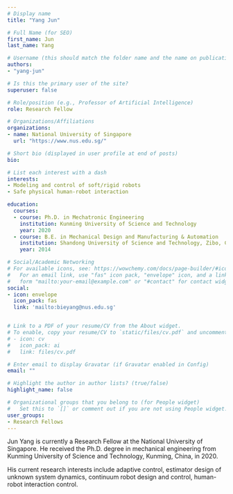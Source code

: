 ```yaml
---
# Display name
title: "Yang Jun"

# Full Name (for SEO)
first_name: Jun
last_name: Yang

# Username (this should match the folder name and the name on publications)
authors:
- "yang-jun"

# Is this the primary user of the site?
superuser: false

# Role/position (e.g., Professor of Artificial Intelligence)
role: Research Fellow

# Organizations/Affiliations
organizations:
- name: National University of Singapore
  url: "https://www.nus.edu.sg/"

# Short bio (displayed in user profile at end of posts)
bio: 

# List each interest with a dash
interests:
- Modeling and control of soft/rigid robots
- Safe physical human-robot interaction

education:
  courses:
  - course: Ph.D. in Mechatronic Engineering
    institution: Kunming University of Science and Technology
    year: 2020
  - course: B.E. in Mechanical Design and Manufacturing & Automation
    institution: Shandong University of Science and Technology, Zibo, China
    year: 2014

# Social/Academic Networking
# For available icons, see: https://wowchemy.com/docs/page-builder/#icons
#   For an email link, use "fas" icon pack, "envelope" icon, and a link in the
#   form "mailto:your-email@example.com" or "#contact" for contact widget.
social:
- icon: envelope
  icon_pack: fas
  link: 'mailto:bieyang@nus.edu.sg'


# Link to a PDF of your resume/CV from the About widget.
# To enable, copy your resume/CV to `static/files/cv.pdf` and uncomment the lines below.
# - icon: cv
#   icon_pack: ai
#   link: files/cv.pdf

# Enter email to display Gravatar (if Gravatar enabled in Config)
email: ""

# Highlight the author in author lists? (true/false)
highlight_name: false

# Organizational groups that you belong to (for People widget)
#   Set this to `[]` or comment out if you are not using People widget.
user_groups:
- Research Fellows
---
```


Jun Yang is currently a Research Fellow at the National University of Singapore. He received the Ph.D. degree in mechanical engineering from Kunming University of Science and Technology, Kunming, China, in 2020. 

His current research interests include adaptive control, estimator design of unknown system dynamics, continuum robot design and control, human-robot interaction control.
